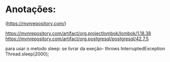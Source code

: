 # Anotações:
(https://mvnrepository.com/)

https://mvnrepository.com/artifact/org.projectlombok/lombok/1.18.38
https://mvnrepository.com/artifact/org.postgresql/postgresql/42.7.5

para usar o metodo sleep:
se livrar da exeção-  throws InterruptedException
Thread.sleep(2000);
